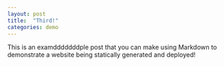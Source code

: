 ```yaml
---
layout: post
title:  "Third!"
categories: demo
---
```


This is an examdddddddple post that you can make using Markdown to demonstrate a website being statically generated and deployed!
